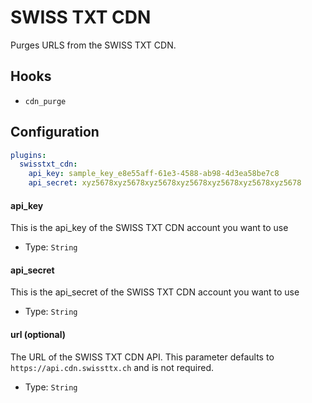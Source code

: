 SWISS TXT CDN
=============
Purges URLS from the SWISS TXT CDN.

Hooks
-----
- `cdn_purge`

Configuration
-------------
```yaml
plugins:
  swisstxt_cdn:
    api_key: sample_key_e8e55aff-61e3-4588-ab98-4d3ea58be7c8
    api_secret: xyz5678xyz5678xyz5678xyz5678xyz5678xyz5678xyz5678
```

#### api_key
This is the api_key of the SWISS TXT CDN account you want to use

- Type: `String`

#### api_secret
This is the api_secret of the SWISS TXT CDN account you want to use

- Type: `String`

#### url (optional)
The URL of the SWISS TXT CDN API. This parameter defaults to `https://api.cdn.swissttx.ch` and is not required.

- Type: `String`